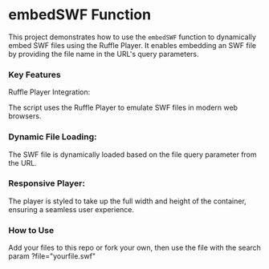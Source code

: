 # embedSWF Function

This project demonstrates how to use the `embedSWF` function to dynamically embed SWF files using the Ruffle Player. It enables embedding an SWF file by providing the file name in the URL's query parameters.
### Key Features
Ruffle Player Integration:

The script uses the Ruffle Player to emulate SWF files in modern web browsers.
### Dynamic File Loading:

The SWF file is dynamically loaded based on the file query parameter from the URL.
### Responsive Player:

The player is styled to take up the full width and height of the container, ensuring a seamless user experience.
### How to Use
Add your files to this repo or fork your own, then use the file with the search param ?file="yourfile.swf"
